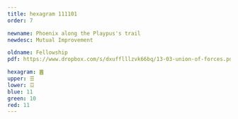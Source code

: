 ```yaml
---
title: hexagram 111101
order: 7

newname: Phoenix along the Playpus's trail
newdesc: Mutual Improvement

oldname: Fellowship
pdf: https://www.dropbox.com/s/dxufflllzvk66bq/13-03-union-of-forces.pdf?dl=0

hexagram: ䷌
upper: ☰
lower: ☲
blue: 11
green: 10
red: 11
---
```


